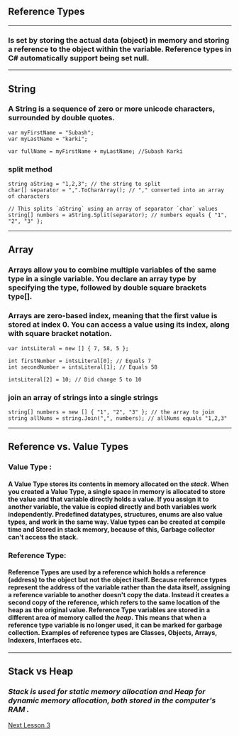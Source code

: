 ## Reference Types
---
### Is set by storing the actual data (object) in memory and storing a reference to the object within the variable. Reference types in C# automatically support being set null.
---
## String
### A String is a sequence of zero or more unicode characters, surrounded by double quotes.

```
var myFirstName = "Subash";
var myLastName = "karki";

var fullName = myFirstName + myLastName; //Subash Karki

```
### split method
```
string aString = "1,2,3"; // the string to split
char[] separator = ",".ToCharArray(); // "," converted into an array of characters

// This splits `aString` using an array of separator `char` values
string[] numbers = aString.Split(separator); // numbers equals { "1", "2", "3" };

```
---

## Array

### Arrays allow you to combine multiple variables of the same type in a single variable. You declare an array type by specifying the type, followed by double square brackets type[].

### Arrays are zero-based index, meaning that the first value is stored at index 0. You can access a value using its index, along with square bracket notation.

```
var intsLiteral = new [] { 7, 58, 5 };

int firstNumber = intsLiteral[0]; // Equals 7
int secondNumber = intsLiteral[1]; // Equals 58

intsLiteral[2] = 10; // Did change 5 to 10

```
### join an array of strings into a single strings

```
string[] numbers = new [] { "1", "2", "3" }; // the array to join
string allNums = string.Join(",", numbers); // allNums equals "1,2,3"

```
---

## Reference vs. Value Types

###  **Value Type** :
#### A Value Type stores its contents in memory allocated on the _stack_. When you created a Value Type, a single space in memory is allocated to store the value and that variable directly holds a value. If you assign it to another variable, the value is copied directly and both variables work independently. Predefined datatypes, structures, enums are also value types, and work in the same way. Value types can be created at compile time and Stored in stack memory, because of this, Garbage collector can't access the stack.



### **Reference Type**:
#### Reference Types are used by a reference which holds a reference (address) to the object but not the object itself. Because reference types represent the address of the variable rather than the data itself, assigning a reference variable to another doesn't copy the data. Instead it creates a second copy of the reference, which refers to the same location of the heap as the original value. Reference Type variables are stored in a different area of memory called the _heap_. This means that when a reference type variable is no longer used, it can be marked for garbage collection. Examples of reference types are Classes, Objects, Arrays, Indexers, Interfaces etc.

---
## Stack vs Heap
### _Stack is used for static memory allocation and Heap for dynamic memory allocation, both stored in the computer's RAM ._


[Next Lesson 3](./Lesson-3.md)
